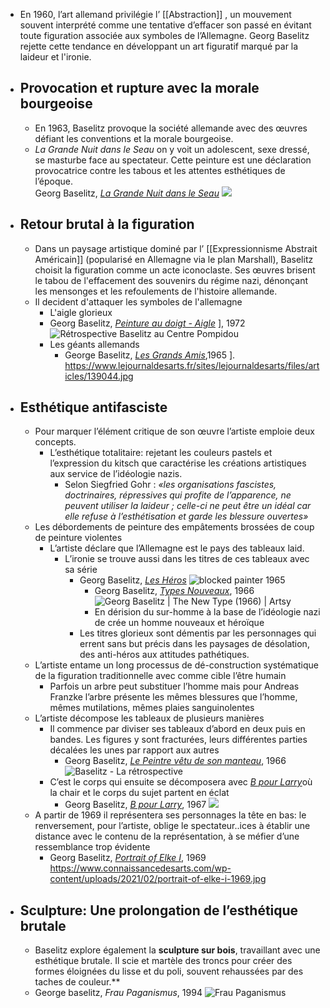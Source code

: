 - En 1960, l’art allemand privilégie l’ [[Abstraction]] , un mouvement souvent interprété comme une tentative d’effacer son passé en évitant toute figuration associée aux symboles de l’Allemagne. Georg Baselitz rejette cette tendance en développant un art figuratif marqué par la laideur et l'ironie.
- ## Provocation et rupture avec la morale bourgeoise
	- En 1963, Baselitz provoque la société allemande avec des œuvres défiant les conventions et la morale bourgeoise.
	- *La Grande Nuit dans le Seau* on y voit un adolescent, sexe dressé, se masturbe face au spectateur. Cette peinture est une déclaration provocatrice contre les tabous et les attentes esthétiques de l’époque.  
	  Georg Baselitz, [*La Grande Nuit dans le Seau*](https://www.paperblog.fr/7347395/grande-retrospective-georg-baselitz-a-la-haus-der-kunst-de-munich/) ![](https://media.paperblog.fr/i/734/7347395/grande-retrospective-georg-baselitz-haus-der--R-BDG3bB.jpeg)
- ## Retour brutal à la figuration
	- Dans un paysage artistique dominé par l’ [[Expressionnisme Abstrait Américain]] (popularisé en Allemagne via le plan Marshall), Baselitz choisit la figuration comme un acte iconoclaste. Ses œuvres brisent le tabou de l'effacement des souvenirs du régime nazi, dénonçant les mensonges et les refoulements de l'histoire allemande.
	- Il decident d'attaquer les symboles de l'allemagne
		- L'aigle glorieux
		- Georg Baselitz, [*Peinture au doigt - Aigle*](https://www.gazette-drouot.com/article/retrospective-baselitz-au-centre-pompidou/29237) ], 1972 ![Rétrospective Baselitz au Centre Pompidou ](https://medias.gazette-drouot.com/prod/medias/mediatheque/88877.jpg)
		- Les géants allemands
			- George Baselitz, [*Les Grands Amis*](https://www.lejournaldesarts.fr/expositions/les-antiheros-allemands-de-baselitz-130035),1965 ]. https://www.lejournaldesarts.fr/sites/lejournaldesarts/files/articles/139044.jpg
- ## Esthétique antifasciste
	- Pour marquer l’élément critique de son œuvre l’artiste emploie deux concepts.
		- L’esthétique totalitaire: rejetant les couleurs pastels et l’expression du kitsch que caractérise les créations artistiques aux service de l’idéologie nazis.
			- Selon Siegfried Gohr : *«les organisations fascistes, doctrinaires, répressives qui profite de l’apparence, ne peuvent utiliser la laideur ; celle-ci ne peut être un idéal car elle refuse à l’esthétisation et garde les blessure ouvertes»*
	- Les débordements de peinture des empâtements brossées de coup de peinture violentes
		- L’artiste déclare que l’Allemagne est le pays des tableaux laid.
			- L’ironie se trouve aussi dans les titres de ces tableaux avec sa série
				- Georg Baselitz, [*Les Héros*](https://www.guggenheim-bilbao.eus/fr/expositions/georg-baselitz-les-heros) ![blocked painter 1965](https://cms.guggenheim-bilbao.eus/uploads/2021/02/blocked-painter-1965.jpg)
					- Georg Baselitz, [*Types Nouveaux*](https://www.artsy.net/artwork/georg-baselitz-the-new-type), 1966 ![Georg Baselitz | The New Type (1966) | Artsy](https://d7hftxdivxxvm.cloudfront.net/?height=800&quality=85&resize_to=fit&src=https%3A%2F%2Fd32dm0rphc51dk.cloudfront.net%2FXBNWA-fc06QvzrGxtjmaQA%2Fnormalized.jpg&width=634)
					- En dérision du sur-homme à la base de l’idéologie nazi de crée un homme nouveaux et héroïque
				- Les titres glorieux sont démentis par les personnages qui errent sans but précis dans les paysages de désolation, des anti-héros aux attitudes pathétiques.
	- L’artiste entame un long processus de dé-construction systématique de la figuration traditionnelle avec comme cible l’être humain
		- Parfois un arbre peut substituer l’homme mais pour Andreas Franzke l’arbre présente les mêmes blessures que l’homme, mêmes mutilations, mêmes plaies sanguinolentes
	- L’artiste décompose les tableaux de plusieurs manières
		- Il commence par diviser ses tableaux d’abord en deux puis en bandes. Les figures y sont fracturées, leurs différentes parties décalées les unes par rapport aux autres
			- Georg Baselitz, [*Le Peintre vêtu de son manteau*](https://www.spectacles-selection.com/archives/expositions/fiche_expo_B/baselitz-la-retrospective-V/baselitz-la-retrospective-P.html), 1966 ![Baselitz - La rétrospective](https://www.spectacles-selection.com/archives/expositions/fiche_expo_B/baselitz-la-retrospective-V/05-peintre-en-manteau-a.jpg)
		- C’est le corps qui ensuite se décomposera avec [*B pour Larry*](https://culturieuse.blog/2018/03/03/georg-baselitz-1938-§-art-et-allemagne/)où la chair et le corps du sujet partent en éclat
			- Georg Baselitz, [*B pour Larry*](https://culturieuse.blog/2018/03/03/georg-baselitz-1938-§-art-et-allemagne/), 1967 ![](https://culturieuse.files.wordpress.com/2018/03/2aedc52d08cab79e0013fb2e876b32e8.jpg?w=768&h=1021)
	- A partir de 1969 il représentera ses personnages la tête en bas: le renversement, pour l’artiste, oblige le spectateur..ices à établir une distance avec le contenu de la représentation, à se méfier d’une ressemblance trop évidente
		- Georg Baselitz, [*Portrait of Elke I*](https://www.metmuseum.org/art/collection/search/844405), 1969 https://www.connaissancedesarts.com/wp-content/uploads/2021/02/portrait-of-elke-i-1969.jpg
- ## Sculpture: Une prolongation de l’esthétique brutale
	- Baselitz explore également la **sculpture sur bois**, travaillant avec une esthétique brutale. Il scie et martèle des troncs pour créer des formes éloignées du lisse et du poli, souvent rehaussées par des taches de couleur.**
	- George baselitz, *Frau Paganismus*, 1994 ![Frau Paganismus](https://media.mutualart.com/Images//2023_02/16/10/102641949/georg-baselitz-frau-paganismus--mrs-paga-6UXNE.Jpeg)